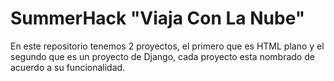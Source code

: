 # SummerHack "Viaja Con La Nube"
En este repositorio tenemos 2 proyectos, el primero que es HTML plano y el segundo que es un proyecto de Django, cada proyecto esta nombrado de acuerdo a su funcionalidad.
